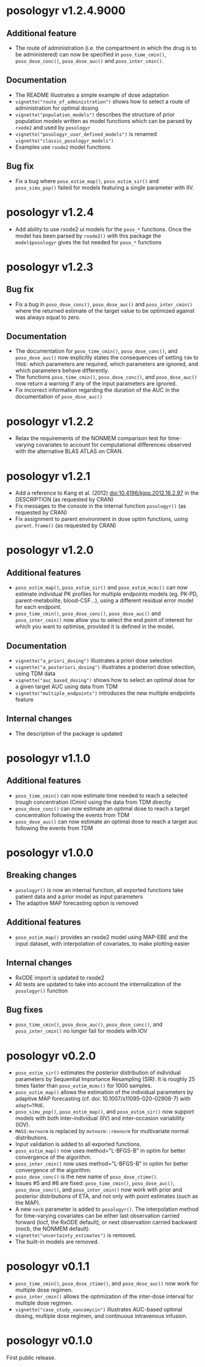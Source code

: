 # posologyr v1.2.4.9000

## Additional feature
* The route of administration (i.e. the compartment in which the drug is to be administered) can now be specified in `poso_time_cmin()`, `poso_dose_conc()`, `poso_dose_auc()` and `poso_inter_cmin()`.

## Documentation
* The README illustrates a simple example of dose adaptation
* `vignette("route_of_administration")` shows how to select a route of administration for optimal dosing
* `vignette("population_models")` describes the structure of prior population models written as model functions which can be parsed by `rxode2` and used by `posologyr`
* `vignette("posologyr_user_defined_models")` is renamed `vignette("classic_posologyr_models")`
* Examples use `rxode2` model functions

## Bug fix
* Fix a bug where `poso_estim_map()`, `poso_estim_sir()` and `poso_simu_pop()` failed for models featuring a single parameter with IIV.

# posologyr v1.2.4

* Add ability to use rxode2 ui models for the `poso_*` functions.  Once the model has been parsed by `rxode2()` with this package the `model$posologyr` gives the list needed for `poso_*` functions

# posologyr v1.2.3

## Bug fix
* Fix a bug in `poso_dose_conc()`, `poso_dose_auc()` and `poso_inter_cmin()` where the returned estimate of the target value to be optimized against was always equal to zero.

## Documentation
* The documentation for `poso_time_cmin()`, `poso_dose_conc()`, and `poso_dose_auc()` now explicitly states the consequences of setting `tdm` to `TRUE`: which parameters are required, which parameters are ignored, and which parameters behave differently.
* The functions `poso_time_cmin()`, `poso_dose_conc()`, and `poso_dose_auc()` now return a warning if any of the input parameters are ignored.
* Fix incorrect information regarding the duration of the AUC in the documentation of `poso_dose_auc()`

# posologyr v1.2.2
* Relax the requirements of the NONMEM comparison test for time-varying covariates to account for computational differences observed with the alternative BLAS ATLAS on CRAN.

# posologyr v1.2.1
* Add a reference to Kang et al. (2012) <doi:10.4196/kjpp.2012.16.2.97> in the DESCRIPTION (as requested by CRAN)
* Fix messages to the console in the internal function `posologyr()` (as requested by CRAN)
* Fix assignment to parent environment in dose optim functions, using `parent.frame()` (as requested by CRAN)

# posologyr v1.2.0

## Additional features
* `poso_estim_map()`, `poso_estim_sir()` and `poso_estim_mcmc()` can now estimate individual PK profiles for multiple endpoints models (eg. PK-PD, parent-metabolite, blood-CSF...), using a different residual error model for each endpoint.
* `poso_time_cmin()`, `poso_dose_conc()`, `poso_dose_auc()` and `poso_inter_cmin()` now allow you to select the end point of interest for which you want to optimise, provided it is defined in the model.

## Documentation
* `vignette("a_priori_dosing")` illustrates a priori dose selection
* `vignette("a_posteriori_dosing")` illustrates a posteriori dose selection, using TDM data
* `vignette("auc_based_dosing")` shows how to select an optimal dose for a given target AUC using data from TDM
* `vignette("multiple_endpoints")` introduces the new multiple endpoints feature

## Internal changes
* The description of the package is updated

# posologyr v1.1.0

## Additional features
* `poso_time_cmin()` can now estimate time needed to reach a selected trough
concentration (Cmin) using the data from TDM directly
* `poso_dose_conc()` can now estimate an optimal dose to reach a target
concentration following the events from TDM
* `poso_dose_auc()` can now estimate an optimal dose to reach a target auc
following the events from TDM

# posologyr v1.0.0

## Breaking changes
* `posologyr()` is now an internal function, all exported functions take
patient data and a prior model as input parameters
* The adaptive MAP forecasting option is removed

## Additional features
* `poso_estim_map()` provides an rxode2 model using MAP-EBE and the input dataset,
with interpolation of covariates, to make plotting easier

## Internal changes
* RxODE import is updated to rxode2
* All tests are updated to take into account the internalization of the
`posologyr()` function

## Bug fixes
* `poso_time_cmin()`, `poso_dose_auc()`, `poso_dose_conc()`, and
`poso_inter_cmin()` no longer fail for models with IOV

# posologyr v0.2.0

* `poso_estim_sir()` estimates the posterior distribution of individual
parameters by Sequential Importance Resampling (SIR). It is roughly 25 times
faster than `poso_estim_mcmc()` for 1000 samples.
* `poso_estim_map()` allows the estimation of the individual parameters by
adaptive MAP forecasting (cf. doi: 10.1007/s11095-020-02908-7) with
`adapt=TRUE`.
* `poso_simu_pop()`, `poso_estim_map()`, and `poso_estim_sir()` now support
models with both inter-individual (IIV) and inter-occasion variability (IOV).
* `MASS:mvrnorm` is replaced by `mvtnorm::rmvnorm` for multivariate normal
distributions.
* Input validation is added to all exported functions.
* `poso_estim_map()` now uses method="L-BFGS-B" in optim for better convergence
of the algorithm.
* `poso_inter_cmin()` now uses method="L-BFGS-B" in optim for better convergence
of the algorithm.
* `poso_dose_conc()` is the new name of `poso_dose_ctime()`.
* Issues #5 and #6 are fixed: `poso_time_cmin()`, `poso_dose_auc()`,
`poso_dose_conc()`, and `poso_inter_cmin()` now work with prior and posterior
distributions of ETA, and not only with point estimates (such as the MAP).
* A new `nocb` parameter is added to `posologyr()`. The interpolation method for
time-varying covariates can be either last observation carried forward (locf,
the RxODE default), or next observation carried backward (nocb, the NONMEM
default).
* `vignette("uncertainty_estimates")` is removed.
* The built-in models are removed.

# posologyr v0.1.1

* `poso_time_cmin()`, `poso_dose_ctime()`, and `poso_dose_auc()` now work for
multiple dose regimen.
* `poso_inter_cmin()` allows the optimization of the inter-dose interval for
multiple dose regimen.
* `vignette("case_study_vancomycin")` illustrates AUC-based optimal dosing,
multiple dose regimen, and continuous intravenous infusion.

# posologyr v0.1.0

First public release.
